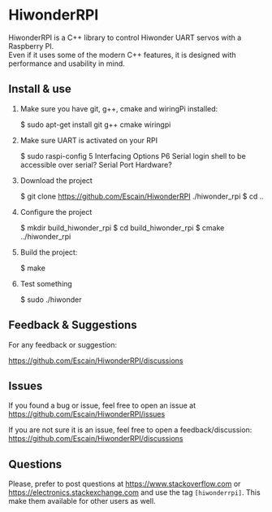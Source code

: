 HiwonderRPI
===========


HiwonderRPI is a C++ library to control Hiwonder UART servos with a Raspberry PI.  
Even if it uses some of the modern C++ features, it is designed with performance and usability in mind.

Install & use
-------------

1) Make sure you have git, g++, cmake and wiringPi installed:

    $ sudo apt-get install git g++ cmake wiringpi

2) Make sure UART is activated on your RPI

    $ sudo raspi-config
        5 Interfacing Options
        P6 Serial
        login shell to be accessible over serial? <NO>
        Serial Port Hardware? <YES>
        <Finish>

3) Download the project

    $ git clone https://github.com/Escain/HiwonderRPI ./hiwonder_rpi
    $ cd ..

4) Configure the project

    $ mkdir build_hiwonder_rpi
    $ cd build_hiwonder_rpi
    $ cmake ../hiwonder_rpi

5) Build the project:

    $ make

6) Test something

    $ sudo ./hiwonder


Feedback & Suggestions
----------------------

For any feedback or suggestion:

https://github.com/Escain/HiwonderRPI/discussions

Issues
------

If you found a bug or issue, feel free to open an issue at https://github.com/Escain/HiwonderRPI/issues

If you are not sure it is an issue, feel free to open a feedback/discussion: https://github.com/Escain/HiwonderRPI/discussions

Questions
---------

Please, prefer to post questions at https://www.stackoverflow.com or https://electronics.stackexchange.com and use the tag `[hiwonderrpi]`.
This make them available for other users as well.
